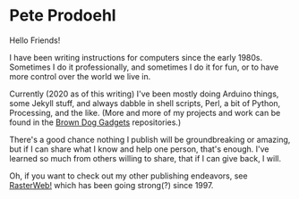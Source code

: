 # Pete Prodoehl

Hello Friends!

I have been writing instructions for computers since the early 1980s. Sometimes I do it professionally, and sometimes I do it for fun, or to have more control over the world we live in.

Currently (2020 as of this writing) I've been mostly doing Arduino things, some Jekyll stuff, and always dabble in shell scripts, Perl, a bit of Python, Processing, and the like. (More and more of my projects and work can be found in the [Brown Dog Gadgets](https://github.com/BrownDogGadgets) repositories.)

There's a good chance nothing I publish will be groundbreaking or amazing, but if I can share what I know and help one person, that's enough. I've learned so much from others willing to share, that if I can give back, I will.

Oh, if you want to check out my other publishing endeavors, see [RasterWeb!](http://rasterweb.net/raster/) which has been going strong(?) since 1997.



<!--
**raster/raster** is a ✨ _special_ ✨ repository because its `README.md` (this file) appears on your GitHub profile.

Here are some ideas to get you started:

- 🔭 I’m currently working on ...
- 🌱 I’m currently learning ...
- 👯 I’m looking to collaborate on ...
- 🤔 I’m looking for help with ...
- 💬 Ask me about ...
- 📫 How to reach me: ...
- 😄 Pronouns: ...
- ⚡ Fun fact: ...
-->
